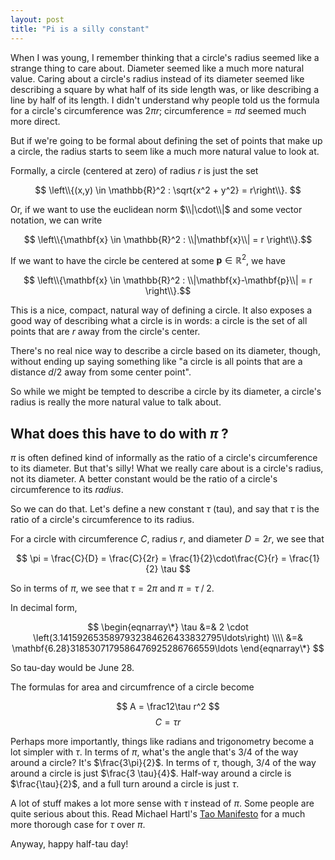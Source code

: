 ```yaml
---
layout: post
title: "Pi is a silly constant"
---
```


When I was young, I remember thinking that a circle's radius seemed like a strange thing to care about. Diameter seemed like a much more natural value. Caring about a circle's radius instead of its diameter seemed like describing a square by what half of its side length was, or like describing a line by half of its length. I didn't understand why people told us the formula for a circle's circumference was $2\pi r$; circumference = $\pi d$ seemed much more direct.

But if we're going to be formal about defining the set of points that make up a circle, the radius starts to seem like a much more natural value to look at.

Formally, a circle (centered at zero) of radius $r$ is just the set

$$ \left\\{(x,y) \in \mathbb{R}^2 : \sqrt{x^2 + y^2} = r\right\\}. $$

Or, if we want to use the euclidean norm $\\|\cdot\\|$ and some vector notation, we can write

$$ \left\\{\mathbf{x} \in \mathbb{R}^2 : \\|\mathbf{x}\\| = r \right\\}.$$

If we want to have the circle be centered at some $\mathbf{p} \in \mathbb{R}^2$, we have

$$ \left\\{\mathbf{x} \in \mathbb{R}^2 : \\|\mathbf{x}-\mathbf{p}\\| = r \right\\}.$$

This is a nice, compact, natural way of defining a circle. It also exposes a good way of describing what a circle is in words: a circle is the set of all points that are $r$ away from the circle's center.

There's no real nice way to describe a circle based on its diameter, though, without ending up saying something like "a circle is all points that are a distance $d / 2$ away from some center point".

So while we might be tempted to describe a circle by its diameter, a circle's radius is really the more natural value to talk about.

## What does this have to do with $\pi$ ?

$\pi$ is often defined kind of informally as the ratio of a circle's circumference to its diameter. But that's silly! What we really care about is a circle's radius, not its diameter. A better constant would be the ratio of a circle's circumference to its _radius_.

So we can do that. Let's define a new constant $\tau$ (tau), and say that $\tau$ is the ratio of a circle's circumference to its radius.

For a circle with circumference $C$, radius $r$, and diameter $D = 2r$, we see that

$$ \pi = \frac{C}{D} = \frac{C}{2r} = \frac{1}{2}\cdot\frac{C}{r} = \frac{1}{2} \tau $$

So in terms of $\pi$, we see that $\tau = 2\pi$ and $\pi = \tau \mathbin/ 2$.

In decimal form,

$$
\begin{eqnarray\*}
\tau &=& 2 \cdot \left(3.1415926535897932384626433832795\ldots\right) \\\\
&=& \mathbf{6.28}3185307179586476925286766559\ldots
\end{eqnarray\*}
$$

So tau-day would be June 28.

The formulas for area and circumfrence of a circle become

$$ A = \frac12\tau r^2 $$
$$ C = \tau r $$

Perhaps more importantly, things like radians and trigonometry become a lot simpler with $\tau$. In terms of $\pi$, what's the angle that's 3/4 of the way around a circle? It's $\frac{3\pi}{2}$. In terms of $\tau$, though, 3/4 of the way around a circle is just $\frac{3 \tau}{4}$. Half-way around a circle is $\frac{\tau}{2}$, and a full turn around a circle is just $\tau$.

A lot of stuff makes a lot more sense with $\tau$ instead of $\pi$. Some people are quite serious about this. Read Michael Hartl's [Tao Manifesto](http://tauday.com/) for a much more thorough case for $\tau$ over $\pi$.

Anyway, happy half-tau day!
